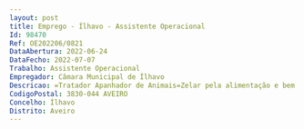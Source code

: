 ```yaml
--- 
layout: post
title: Emprego - Ílhavo - Assistente Operacional
Id: 98470
Ref: OE202206/0821
DataAbertura: 2022-06-24
DataFecho: 2022-07-07
Trabalho: Assistente Operacional
Empregador: Câmara Municipal de Ílhavo
Descricao: =Tratador Apanhador de Animais=Zelar pela alimentação e bem estar dos animais alojados no CROACI – Centro de Recolha Oficial de Animais de Companhia de Ílhavo  cuidar da higienização e limpeza das instalações  fazer a vigilância, captura e transporte de animais abandonados, errantes e vadios, bem como a recolha de animais feridos ou mortos, na via pública  participar em campanhas de adoção, sensibilização e vacinação de animais. Prestar apoio genérico ao Veterinário Municipal.
CodigoPostal: 3830-044 AVEIRO
Concelho: Ílhavo
Distrito: Aveiro
--- 
```

